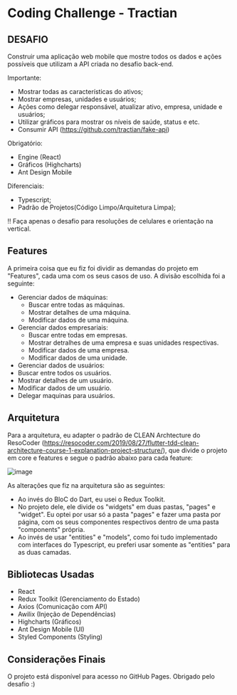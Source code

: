 # Coding Challenge - Tractian

## DESAFIO
Construir uma aplicação web mobile que mostre todos os dados e ações possíveis
que utilizam a API criada no desafio back-end.

Importante:
- Mostrar todas as características do ativos;
- Mostrar empresas, unidades e usuários;
- Ações como delegar responsável, atualizar ativo, empresa, unidade e usuários;
- Utilizar gráficos para mostrar os níveis de saúde, status e etc.
- Consumir API (https://github.com/tractian/fake-api)

Obrigatório:
- Engine (React)
- Gráficos (Highcharts)
- Ant Design Mobile

Diferenciais:
- Typescript;
- Padrão de Projetos(Código Limpo/Arquitetura Limpa);

!! Faça apenas o desafio para resoluções de celulares e orientação na vertical.

## Features

A primeira coisa que eu fiz foi dividir as demandas do projeto em "Features", cada uma com os seus casos de uso. A divisão escolhida foi a seguinte:

- Gerenciar dados de máquinas:
  - Buscar entre todas as máquinas.
  - Mostrar detalhes de uma máquina.
  - Modificar dados de uma máquina.
- Gerenciar dados empresariais: 
  - Buscar entre todas em empresas.
  - Mostrar detralhes de uma empresa e suas unidades respectivas.
  - Modificar dados de uma empresa.
  - Modificar dados de uma unidade.
- Gerenciar dados de usuários:
-   Buscar entre todos os usuários.
-   Mostrar detalhes de um usuário.
-   Modificar dados de um usuário.
-   Delegar maquinas para usuários.

## Arquitetura

Para a arquitetura, eu adapter o padrão de CLEAN Archtecture do ResoCoder (https://resocoder.com/2019/08/27/flutter-tdd-clean-architecture-course-1-explanation-project-structure/), que divide o projeto em core e features e segue o padrão abaixo para cada feature:


![image](https://user-images.githubusercontent.com/44446242/167227146-af973687-eddc-4640-a789-cc00b294b1d9.png)

As alterações que fiz na arquitetura são as seguintes:
- Ao invés do BloC do Dart, eu usei o Redux Toolkit.
- No projeto dele, ele divide os "widgets" em duas pastas, "pages" e "widget". Eu optei por usar só a pasta "pages" e fazer uma pasta por página, com os seus componentes respectivos dentro de uma pasta "components" própria.
- Ao invés de usar "entities" e "models", como foi tudo implementado com interfaces do Typescript, eu preferi usar somente as "entities" para as duas camadas.

## Bibliotecas Usadas
- React
- Redux Toolkit (Gerenciamento do Estado)
- Axios (Comunicação com API)
- Awilix (Injeção de Dependências)
- Highcharts (Gráficos)
- Ant Design Mobile (UI)
- Styled Components (Styling)

## Considerações Finais
O projeto está disponível para acesso no GitHub Pages. Obrigado pelo desafio :)
